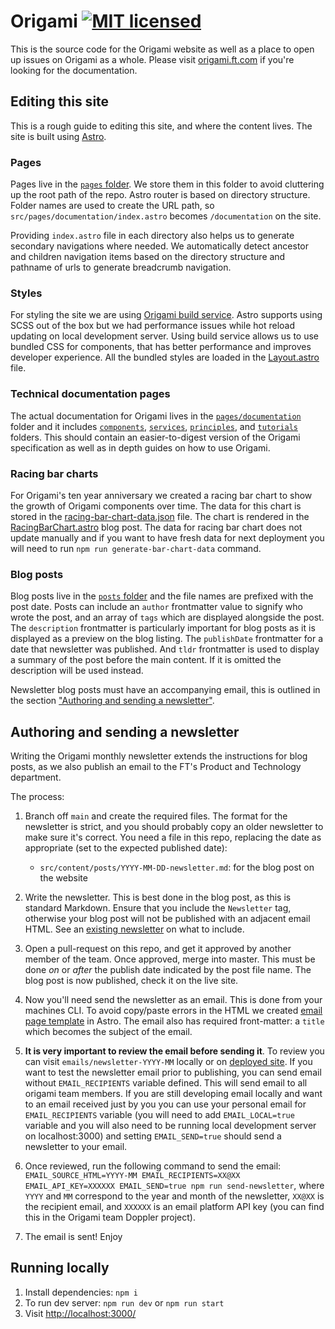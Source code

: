 # Origami [![MIT licensed](https://img.shields.io/badge/license-MIT-blue.svg)](./LICENSE)

This is the source code for the Origami website as well as a place to open up issues on Origami as a whole. Please visit [origami.ft.com] if you're looking for the documentation.

## Editing this site

This is a rough guide to editing this site, and where the content lives. The site is built using [Astro](https://docs.astro.build/en/getting-started).

### Pages

Pages live in the [`pages` folder](src/pages). We store them in this folder to avoid cluttering up the root path of the repo. Astro router is based on directory structure. Folder names are used to create the URL path, so `src/pages/documentation/index.astro` becomes `/documentation` on the site.

Providing `index.astro` file in each directory also helps us to generate secondary navigations where needed. We automatically detect ancestor and children navigation items based on the directory structure and pathname of urls to generate breadcrumb navigation.

### Styles

For styling the site we are using [Origami build service](https://www.ft.com/__origami/service/build/v3/). Astro supports using SCSS out of the box but we had performance issues while hot reload updating on local development server. Using build service allows us to use bundled CSS for components, that has better performance and improves developer experience. All the bundled styles are loaded in the [Layout.astro](src/layouts/Layout.astro) file.

### Technical documentation pages

The actual documentation for Origami lives in the [`pages/documentation`](src/pages/documentation/) folder and it includes [`components`](src/pages/documentation/components), [`services`](src/pages/documentation/services), [`principles`](src/pages/documentation/principles), and [`tutorials`](src/pages/documentation/tutorials) folders. This should contain an easier-to-digest version of the Origami specification as well as in depth guides on how to use Origami.

### Racing bar charts

For Origami's ten year anniversary we created a racing bar chart to show the growth of Origami components over time. The data for this chart is stored in the [racing-bar-chart-data.json](src/content/barchart-data/component-data.json) file. The chart is rendered in the [RacingBarChart.astro](src/content/posts/2023-08-02-data-vis.mdx) blog post. The data for racing bar chart does not update manually and if you want to have fresh data for next deployment you will need to run `npm run generate-bar-chart-data` command.

### Blog posts

Blog posts live in the [`posts` folder](src/content/posts) and the file names are prefixed with the post date. Posts can include an `author` frontmatter value to signify who wrote the post, and an array of `tags` which are displayed alongside the post. The `description` frontmatter is particularly important for blog posts as it is displayed as a preview on the blog listing. The `publishDate` frontmatter for a date that newsletter was published. And `tldr` frontmatter is used to display a summary of the post before the main content. If it is omitted the description will be used instead.

Newsletter blog posts must have an accompanying email, this is outlined in the section ["Authoring and sending a newsletter"](#authoring-and-sending-a-newsletter).

## Authoring and sending a newsletter

Writing the Origami monthly newsletter extends the instructions for blog posts, as we also publish an email to the FT's Product and Technology department.

The process:

1. Branch off `main` and create the required files. The format for the newsletter is strict, and you should probably copy an older newsletter to make sure it's correct. You need a file in this repo, replacing the date as appropriate (set to the expected published date):

   - `src/content/posts/YYYY-MM-DD-newsletter.md`: for the blog post on the website

2. Write the newsletter. This is best done in the blog post, as this is standard Markdown. Ensure that you include the `Newsletter` tag, otherwise your blog post will not be published with an adjacent email HTML. See an [existing newsletter](https://github.com/Financial-Times/origami/blob/main/apps/astro-website/src/content/posts/2023-05-31-newsletter.md?plain=1#L6-L7) on what to include.
3. Open a pull-request on this repo, and get it approved by another member of the team. Once approved, merge into master. This must be done _on_ or _after_ the publish date indicated by the post file name. The blog post is now published, check it on the live site.

4. Now you'll need send the newsletter as an email. This is done from your machines CLI. To avoid copy/paste errors in the HTML we created [email page template](src/pages/emails/[slug].astro) in Astro. The email also has required front-matter: a `title` which becomes the subject of the email.

5. **It is very important to review the email before sending it**. To review you can visit `emails/newsletter-YYYY-MM` locally or on [deployed site](https://origami.ft.com/). If you want to test the newsletter email prior to publishing, you can send email without `EMAIL_RECIPIENTS` variable defined. This will send email to all origami team members. If you are still developing email locally and want to an email received just by you you can use your personal email for `EMAIL_RECIPIENTS` variable (you will need to add `EMAIL_LOCAL=true` variable and you will also need to be running local development server on localhost:3000) and setting `EMAIL_SEND=true` should send a newsletter to your email.

6. Once reviewed, run the following command to send the email: `EMAIL_SOURCE_HTML=YYYY-MM EMAIL_RECIPIENTS=XX@XX EMAIL_API_KEY=XXXXXX EMAIL_SEND=true npm run send-newsletter`, where `YYYY` and `MM` correspond to the year and month of the newsletter, `XX@XX` is the recipient email, and `XXXXXX` is an email platform API key (you can find this in the Origami team Doppler project).

7. The email is sent! Enjoy

## Running locally

1. Install dependencies: `npm i`
2. To run dev server: `npm run dev` or `npm run start`
3. Visit <http://localhost:3000/>

[origami.ft.com]: http://origami.ft.com/
